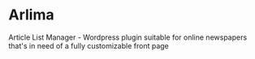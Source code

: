 Arlima
======

Article List Manager - Wordpress plugin suitable for online newspapers that's in need of a fully customizable front page